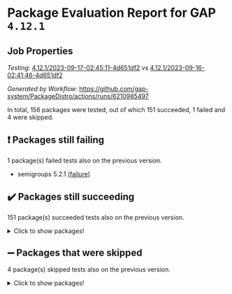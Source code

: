 # Package Evaluation Report for GAP `4.12.1`

## Job Properties

*Testing:* [4.12.1/2023-09-17-02:45:11-4d651df2](https://github.com/gap-system/PackageDistro/blob/data/reports/4.12.1/2023-09-17-02:45:11-4d651df2) vs [4.12.1/2023-09-16-02:41:46-4d651df2](https://github.com/gap-system/PackageDistro/blob/data/reports/4.12.1/2023-09-16-02:41:46-4d651df2)

*Generated by Workflow:* https://github.com/gap-system/PackageDistro/actions/runs/6210985497

In total, 156 packages were tested, out of which 151 succeeded, 1 failed and 4 were skipped.

## :exclamation: Packages still failing

1 package(s) failed tests also on the previous version.
- semigroups 5.2.1 [(failure)](https://github.com/gap-system/PackageDistro/actions/runs/6210985497/job/16859951864)

## :heavy_check_mark: Packages still succeeding

151 package(s) succeeded tests also on the previous version.
<details><summary>Click to show packages!</summary>

- 4ti2interface 2023.02-04 [(success)](https://github.com/gap-system/PackageDistro/actions/runs/6210985497/job/16859942796)
- ace 5.6.2 [(success)](https://github.com/gap-system/PackageDistro/actions/runs/6210985497/job/16859942868)
- aclib 1.3.2 [(success)](https://github.com/gap-system/PackageDistro/actions/runs/6210985497/job/16859942938)
- agt 0.3.1 [(success)](https://github.com/gap-system/PackageDistro/actions/runs/6210985497/job/16859943007)
- alnuth 3.2.1 [(success)](https://github.com/gap-system/PackageDistro/actions/runs/6210985497/job/16859943071)
- anupq 3.3.0 [(success)](https://github.com/gap-system/PackageDistro/actions/runs/6210985497/job/16859943142)
- atlasrep 2.1.7 [(success)](https://github.com/gap-system/PackageDistro/actions/runs/6210985497/job/16859943199)
- autodoc 2023.06.19 [(success)](https://github.com/gap-system/PackageDistro/actions/runs/6210985497/job/16859943849)
- automata 1.15 [(success)](https://github.com/gap-system/PackageDistro/actions/runs/6210985497/job/16859943968)
- automgrp 1.3.2 [(success)](https://github.com/gap-system/PackageDistro/actions/runs/6210985497/job/16859944065)
- autpgrp 1.11 [(success)](https://github.com/gap-system/PackageDistro/actions/runs/6210985497/job/16859944467)
- cap 2023.09-03 [(success)](https://github.com/gap-system/PackageDistro/actions/runs/6210985497/job/16859944567)
- caratinterface 2.3.5 [(success)](https://github.com/gap-system/PackageDistro/actions/runs/6210985497/job/16859944763)
- cddinterface 2022.11.01 [(success)](https://github.com/gap-system/PackageDistro/actions/runs/6210985497/job/16859944805)
- circle 1.6.6 [(success)](https://github.com/gap-system/PackageDistro/actions/runs/6210985497/job/16859944840)
- classicpres 1.22 [(success)](https://github.com/gap-system/PackageDistro/actions/runs/6210985497/job/16859944886)
- cohomolo 1.6.11 [(success)](https://github.com/gap-system/PackageDistro/actions/runs/6210985497/job/16859944935)
- congruence 1.2.5 [(success)](https://github.com/gap-system/PackageDistro/actions/runs/6210985497/job/16859944976)
- corelg 1.56 [(success)](https://github.com/gap-system/PackageDistro/actions/runs/6210985497/job/16859945021)
- crime 1.6 [(success)](https://github.com/gap-system/PackageDistro/actions/runs/6210985497/job/16859945070)
- crisp 1.4.6 [(success)](https://github.com/gap-system/PackageDistro/actions/runs/6210985497/job/16859945119)
- crypting 0.10.4 [(success)](https://github.com/gap-system/PackageDistro/actions/runs/6210985497/job/16859945164)
- cryst 4.1.26 [(success)](https://github.com/gap-system/PackageDistro/actions/runs/6210985497/job/16859945208)
- crystcat 1.1.10 [(success)](https://github.com/gap-system/PackageDistro/actions/runs/6210985497/job/16859945268)
- ctbllib 1.3.6 [(success)](https://github.com/gap-system/PackageDistro/actions/runs/6210985497/job/16859945325)
- cubefree 1.19 [(success)](https://github.com/gap-system/PackageDistro/actions/runs/6210985497/job/16859945376)
- curlinterface 2.3.2 [(success)](https://github.com/gap-system/PackageDistro/actions/runs/6210985497/job/16859945418)
- cvec 2.8.1 [(success)](https://github.com/gap-system/PackageDistro/actions/runs/6210985497/job/16859945460)
- datastructures 0.3.0 [(success)](https://github.com/gap-system/PackageDistro/actions/runs/6210985497/job/16859945505)
- deepthought 1.0.6 [(success)](https://github.com/gap-system/PackageDistro/actions/runs/6210985497/job/16859945554)
- design 1.8 [(success)](https://github.com/gap-system/PackageDistro/actions/runs/6210985497/job/16859945604)
- difsets 2.3.1 [(success)](https://github.com/gap-system/PackageDistro/actions/runs/6210985497/job/16859945660)
- digraphs 1.6.3 [(success)](https://github.com/gap-system/PackageDistro/actions/runs/6210985497/job/16859945722)
- edim 1.3.7 [(success)](https://github.com/gap-system/PackageDistro/actions/runs/6210985497/job/16859945798)
- example 4.3.4 [(success)](https://github.com/gap-system/PackageDistro/actions/runs/6210985497/job/16859945851)
- examplesforhomalg 2023.08-02 [(success)](https://github.com/gap-system/PackageDistro/actions/runs/6210985497/job/16859945902)
- factint 1.6.3 [(success)](https://github.com/gap-system/PackageDistro/actions/runs/6210985497/job/16859945950)
- ferret 1.0.9 [(success)](https://github.com/gap-system/PackageDistro/actions/runs/6210985497/job/16859946001)
- fga 1.5.0 [(success)](https://github.com/gap-system/PackageDistro/actions/runs/6210985497/job/16859946053)
- fining 1.5.6 [(success)](https://github.com/gap-system/PackageDistro/actions/runs/6210985497/job/16859946106)
- float 1.0.3 [(success)](https://github.com/gap-system/PackageDistro/actions/runs/6210985497/job/16859946158)
- format 1.4.3 [(success)](https://github.com/gap-system/PackageDistro/actions/runs/6210985497/job/16859946216)
- forms 1.2.9 [(success)](https://github.com/gap-system/PackageDistro/actions/runs/6210985497/job/16859946286)
- fplsa 1.2.6 [(success)](https://github.com/gap-system/PackageDistro/actions/runs/6210985497/job/16859946380)
- fr 2.4.12 [(success)](https://github.com/gap-system/PackageDistro/actions/runs/6210985497/job/16859946472)
- francy 2.0.3 [(success)](https://github.com/gap-system/PackageDistro/actions/runs/6210985497/job/16859946531)
- fwtree 1.3 [(success)](https://github.com/gap-system/PackageDistro/actions/runs/6210985497/job/16859946602)
- gapdoc 1.6.6 [(success)](https://github.com/gap-system/PackageDistro/actions/runs/6210985497/job/16859946668)
- gauss 2023.02-04 [(success)](https://github.com/gap-system/PackageDistro/actions/runs/6210985497/job/16859946769)
- gaussforhomalg 2023.08-01 [(success)](https://github.com/gap-system/PackageDistro/actions/runs/6210985497/job/16859946843)
- gbnp 1.0.5 [(success)](https://github.com/gap-system/PackageDistro/actions/runs/6210985497/job/16859946923)
- generalizedmorphismsforcap 2023.08-02 [(success)](https://github.com/gap-system/PackageDistro/actions/runs/6210985497/job/16859946989)
- genss 1.6.8 [(success)](https://github.com/gap-system/PackageDistro/actions/runs/6210985497/job/16859947066)
- gradedmodules 2023.08-01 [(success)](https://github.com/gap-system/PackageDistro/actions/runs/6210985497/job/16859947147)
- gradedringforhomalg 2023.08-01 [(success)](https://github.com/gap-system/PackageDistro/actions/runs/6210985497/job/16859947213)
- grape 4.9.0 [(success)](https://github.com/gap-system/PackageDistro/actions/runs/6210985497/job/16859947300)
- groupoids 1.73 [(success)](https://github.com/gap-system/PackageDistro/actions/runs/6210985497/job/16859947381)
- grpconst 2.6.4 [(success)](https://github.com/gap-system/PackageDistro/actions/runs/6210985497/job/16859947471)
- guarana 0.96.3 [(success)](https://github.com/gap-system/PackageDistro/actions/runs/6210985497/job/16859947566)
- guava 3.18 [(success)](https://github.com/gap-system/PackageDistro/actions/runs/6210985497/job/16859947651)
- hap 1.58 [(success)](https://github.com/gap-system/PackageDistro/actions/runs/6210985497/job/16859947750)
- hapcryst 0.1.15 [(success)](https://github.com/gap-system/PackageDistro/actions/runs/6210985497/job/16859947849)
- hecke 1.5.3 [(success)](https://github.com/gap-system/PackageDistro/actions/runs/6210985497/job/16859947948)
- help 3.5 [(success)](https://github.com/gap-system/PackageDistro/actions/runs/6210985497/job/16859948063)
- homalg 2023.08-02 [(success)](https://github.com/gap-system/PackageDistro/actions/runs/6210985497/job/16859948212)
- homalgtocas 2023.08-01 [(success)](https://github.com/gap-system/PackageDistro/actions/runs/6210985497/job/16859948350)
- idrel 2.45 [(success)](https://github.com/gap-system/PackageDistro/actions/runs/6210985497/job/16859948474)
- images 1.3.1 [(success)](https://github.com/gap-system/PackageDistro/actions/runs/6210985497/job/16859948545)
- intpic 0.3.0 [(success)](https://github.com/gap-system/PackageDistro/actions/runs/6210985497/job/16859948625)
- io 4.8.1 [(success)](https://github.com/gap-system/PackageDistro/actions/runs/6210985497/job/16859948723)
- io_forhomalg 2023.02-04 [(success)](https://github.com/gap-system/PackageDistro/actions/runs/6210985497/job/16859948821)
- irredsol 1.4.4 [(success)](https://github.com/gap-system/PackageDistro/actions/runs/6210985497/job/16859948899)
- json 2.1.1 [(success)](https://github.com/gap-system/PackageDistro/actions/runs/6210985497/job/16859948986)
- jupyterkernel 1.5.0 [(success)](https://github.com/gap-system/PackageDistro/actions/runs/6210985497/job/16859949087)
- jupyterviz 1.5.6 [(success)](https://github.com/gap-system/PackageDistro/actions/runs/6210985497/job/16859949161)
- kan 1.36 [(success)](https://github.com/gap-system/PackageDistro/actions/runs/6210985497/job/16859949251)
- kbmag 1.5.11 [(success)](https://github.com/gap-system/PackageDistro/actions/runs/6210985497/job/16859949322)
- laguna 3.9.6 [(success)](https://github.com/gap-system/PackageDistro/actions/runs/6210985497/job/16859949400)
- liealgdb 2.2.1 [(success)](https://github.com/gap-system/PackageDistro/actions/runs/6210985497/job/16859949470)
- liepring 2.8 [(success)](https://github.com/gap-system/PackageDistro/actions/runs/6210985497/job/16859949549)
- liering 2.4.2 [(success)](https://github.com/gap-system/PackageDistro/actions/runs/6210985497/job/16859949638)
- linearalgebraforcap 2023.08-08 [(success)](https://github.com/gap-system/PackageDistro/actions/runs/6210985497/job/16859949704)
- localizeringforhomalg 2023.08-02 [(success)](https://github.com/gap-system/PackageDistro/actions/runs/6210985497/job/16859949787)
- loops 3.4.3 [(success)](https://github.com/gap-system/PackageDistro/actions/runs/6210985497/job/16859949874)
- lpres 1.0.3 [(success)](https://github.com/gap-system/PackageDistro/actions/runs/6210985497/job/16859949946)
- majoranaalgebras 1.5.1 [(success)](https://github.com/gap-system/PackageDistro/actions/runs/6210985497/job/16859950000)
- mapclass 1.4.6 [(success)](https://github.com/gap-system/PackageDistro/actions/runs/6210985497/job/16859950046)
- matgrp 0.70 [(success)](https://github.com/gap-system/PackageDistro/actions/runs/6210985497/job/16859950107)
- matricesforhomalg 2023.08-02 [(success)](https://github.com/gap-system/PackageDistro/actions/runs/6210985497/job/16859950170)
- modisom 2.5.4 [(success)](https://github.com/gap-system/PackageDistro/actions/runs/6210985497/job/16859950232)
- modulepresentationsforcap 2023.09-01 [(success)](https://github.com/gap-system/PackageDistro/actions/runs/6210985497/job/16859950289)
- modules 2023.08-02 [(success)](https://github.com/gap-system/PackageDistro/actions/runs/6210985497/job/16859950351)
- monoidalcategories 2023.08-11 [(success)](https://github.com/gap-system/PackageDistro/actions/runs/6210985497/job/16859950424)
- nconvex 2022.09-01 [(success)](https://github.com/gap-system/PackageDistro/actions/runs/6210985497/job/16859950471)
- nilmat 1.4.2 [(success)](https://github.com/gap-system/PackageDistro/actions/runs/6210985497/job/16859950529)
- nock 1.5 [(success)](https://github.com/gap-system/PackageDistro/actions/runs/6210985497/job/16859950577)
- normalizinterface 1.3.6 [(success)](https://github.com/gap-system/PackageDistro/actions/runs/6210985497/job/16859950623)
- nq 2.5.10 [(success)](https://github.com/gap-system/PackageDistro/actions/runs/6210985497/job/16859950685)
- numericalsgps 1.3.1 [(success)](https://github.com/gap-system/PackageDistro/actions/runs/6210985497/job/16859950746)
- openmath 11.5.3 [(success)](https://github.com/gap-system/PackageDistro/actions/runs/6210985497/job/16859950801)
- orb 4.9.0 [(success)](https://github.com/gap-system/PackageDistro/actions/runs/6210985497/job/16859950854)
- packagemanager 1.4.1 [(success)](https://github.com/gap-system/PackageDistro/actions/runs/6210985497/job/16859950903)
- patternclass 2.4.3 [(success)](https://github.com/gap-system/PackageDistro/actions/runs/6210985497/job/16859950967)
- permut 2.0.4 [(success)](https://github.com/gap-system/PackageDistro/actions/runs/6210985497/job/16859951012)
- polenta 1.3.10 [(success)](https://github.com/gap-system/PackageDistro/actions/runs/6210985497/job/16859951069)
- polymaking 0.8.6 [(success)](https://github.com/gap-system/PackageDistro/actions/runs/6210985497/job/16859951124)
- primgrp 3.4.4 [(success)](https://github.com/gap-system/PackageDistro/actions/runs/6210985497/job/16859951178)
- profiling 2.5.4 [(success)](https://github.com/gap-system/PackageDistro/actions/runs/6210985497/job/16859951236)
- qpa 1.34 [(success)](https://github.com/gap-system/PackageDistro/actions/runs/6210985497/job/16859951283)
- quagroup 1.8.3 [(success)](https://github.com/gap-system/PackageDistro/actions/runs/6210985497/job/16859951327)
- radiroot 2.9 [(success)](https://github.com/gap-system/PackageDistro/actions/runs/6210985497/job/16859951369)
- rcwa 4.7.1 [(success)](https://github.com/gap-system/PackageDistro/actions/runs/6210985497/job/16859951423)
- rds 1.8 [(success)](https://github.com/gap-system/PackageDistro/actions/runs/6210985497/job/16859951467)
- recog 1.4.2 [(success)](https://github.com/gap-system/PackageDistro/actions/runs/6210985497/job/16859951524)
- repndecomp 1.3.0 [(success)](https://github.com/gap-system/PackageDistro/actions/runs/6210985497/job/16859951578)
- repsn 3.1.1 [(success)](https://github.com/gap-system/PackageDistro/actions/runs/6210985497/job/16859951629)
- resclasses 4.7.3 [(success)](https://github.com/gap-system/PackageDistro/actions/runs/6210985497/job/16859951675)
- ringsforhomalg 2023.08-02 [(success)](https://github.com/gap-system/PackageDistro/actions/runs/6210985497/job/16859951734)
- sco 2023.08-01 [(success)](https://github.com/gap-system/PackageDistro/actions/runs/6210985497/job/16859951792)
- scscp 2.4.1 [(success)](https://github.com/gap-system/PackageDistro/actions/runs/6210985497/job/16859951828)
- sglppow 2.3 [(success)](https://github.com/gap-system/PackageDistro/actions/runs/6210985497/job/16859951919)
- sgpviz 0.999.5 [(success)](https://github.com/gap-system/PackageDistro/actions/runs/6210985497/job/16859951951)
- simpcomp 2.1.14 [(success)](https://github.com/gap-system/PackageDistro/actions/runs/6210985497/job/16859951992)
- singular 2023.02.09 [(success)](https://github.com/gap-system/PackageDistro/actions/runs/6210985497/job/16859952018)
- sl2reps 1.1 [(success)](https://github.com/gap-system/PackageDistro/actions/runs/6210985497/job/16859952048)
- sla 1.5.3 [(success)](https://github.com/gap-system/PackageDistro/actions/runs/6210985497/job/16859952078)
- smallgrp 1.5.3 [(success)](https://github.com/gap-system/PackageDistro/actions/runs/6210985497/job/16859952108)
- smallsemi 0.6.13 [(success)](https://github.com/gap-system/PackageDistro/actions/runs/6210985497/job/16859952158)
- sonata 2.9.6 [(success)](https://github.com/gap-system/PackageDistro/actions/runs/6210985497/job/16859952196)
- sophus 1.27 [(success)](https://github.com/gap-system/PackageDistro/actions/runs/6210985497/job/16859952240)
- sotgrps 1.2 [(success)](https://github.com/gap-system/PackageDistro/actions/runs/6210985497/job/16859952294)
- spinsym 1.5.2 [(success)](https://github.com/gap-system/PackageDistro/actions/runs/6210985497/job/16859952351)
- standardff 1.0 [(success)](https://github.com/gap-system/PackageDistro/actions/runs/6210985497/job/16859952390)
- symbcompcc 1.3.2 [(success)](https://github.com/gap-system/PackageDistro/actions/runs/6210985497/job/16859952427)
- thelma 1.3 [(success)](https://github.com/gap-system/PackageDistro/actions/runs/6210985497/job/16859952495)
- tomlib 1.2.9 [(success)](https://github.com/gap-system/PackageDistro/actions/runs/6210985497/job/16859952555)
- toolsforhomalg 2023.07-01 [(success)](https://github.com/gap-system/PackageDistro/actions/runs/6210985497/job/16859952595)
- toric 1.9.5 [(success)](https://github.com/gap-system/PackageDistro/actions/runs/6210985497/job/16859952643)
- toricvarieties 2022.07.13 [(success)](https://github.com/gap-system/PackageDistro/actions/runs/6210985497/job/16859952684)
- transgrp 3.6.4 [(success)](https://github.com/gap-system/PackageDistro/actions/runs/6210985497/job/16859952719)
- ugaly 4.1.3 [(success)](https://github.com/gap-system/PackageDistro/actions/runs/6210985497/job/16859952767)
- unipot 1.5 [(success)](https://github.com/gap-system/PackageDistro/actions/runs/6210985497/job/16859952813)
- unitlib 4.2.0 [(success)](https://github.com/gap-system/PackageDistro/actions/runs/6210985497/job/16859952865)
- utils 0.84 [(success)](https://github.com/gap-system/PackageDistro/actions/runs/6210985497/job/16859952927)
- uuid 0.7 [(success)](https://github.com/gap-system/PackageDistro/actions/runs/6210985497/job/16859952983)
- walrus 0.9991 [(success)](https://github.com/gap-system/PackageDistro/actions/runs/6210985497/job/16859953037)
- wedderga 4.10.4 [(success)](https://github.com/gap-system/PackageDistro/actions/runs/6210985497/job/16859953112)
- xmod 2.91 [(success)](https://github.com/gap-system/PackageDistro/actions/runs/6210985497/job/16859953188)
- xmodalg 1.23 [(success)](https://github.com/gap-system/PackageDistro/actions/runs/6210985497/job/16859953246)
- yangbaxter 0.10.3 [(success)](https://github.com/gap-system/PackageDistro/actions/runs/6210985497/job/16859953303)
- zeromqinterface 0.14 [(success)](https://github.com/gap-system/PackageDistro/actions/runs/6210985497/job/16859953380)
</details>

## :heavy_minus_sign: Packages that were skipped

4 package(s) skipped tests also on the previous version.
<details><summary>Click to show packages!</summary>

- browse 1.8.21 [(skipped)](https://github.com/gap-system/PackageDistro/actions/runs/6210985497/job/16859730990)
- itc 1.5.1 [(skipped)](https://github.com/gap-system/PackageDistro/actions/runs/6210985497/job/16859730990)
- polycyclic 2.16 [(skipped)](https://github.com/gap-system/PackageDistro/actions/runs/6210985497/job/16859730990)
- xgap 4.31 [(skipped)](https://github.com/gap-system/PackageDistro/actions/runs/6210985497/job/16859730990)
</details>

